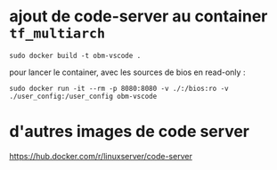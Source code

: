 # ajout de code-server au container `tf_multiarch`

```
sudo docker build -t obm-vscode .
```

pour lancer le container, avec les sources de bios en read-only :

```
sudo docker run -it --rm -p 8080:8080 -v ./:/bios:ro -v ./user_config:/user_config obm-vscode
```


# d'autres images de code server

https://hub.docker.com/r/linuxserver/code-server
